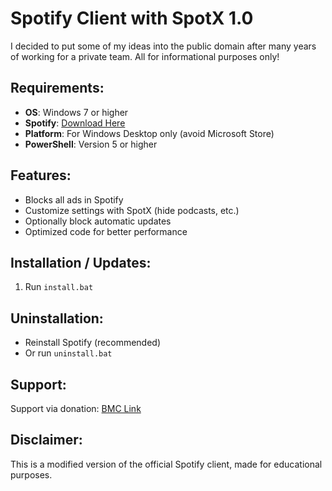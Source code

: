 # Spotify Client with SpotX 1.0

I decided to put some of my ideas into the public domain after many years of working for a private team. All for informational purposes only!

## Requirements:
- **OS**: Windows 7 or higher 
- **Spotify**: [Download Here](https://www.spotify.com)
- **Platform**: For Windows Desktop only (avoid Microsoft Store)
- **PowerShell**: Version 5 or higher

## Features:
- Blocks all ads in Spotify
- Customize settings with SpotX (hide podcasts, etc.)
- Optionally block automatic updates
- Optimized code for better performance

## Installation / Updates:
1. Run `install.bat`

## Uninstallation:
- Reinstall Spotify (recommended)
- Or run `uninstall.bat`

## Support:
Support via donation: [BMC Link](https://bmc.link/r3mz0)

## Disclaimer:
This is a modified version of the official Spotify client, made for educational purposes.

